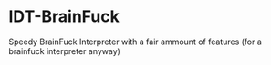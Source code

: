 # IDT-BrainFuck
Speedy BrainFuck Interpreter with a fair ammount of features (for a brainfuck interpreter anyway)
